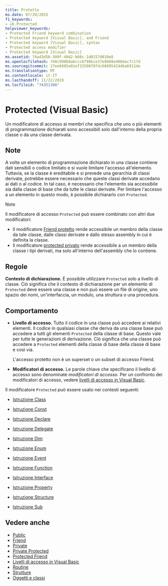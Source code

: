 ```yaml
---
title: Protetto
ms.date: 07/20/2015
f1_keywords:
- vb.Protected
helpviewer_keywords:
- Protected Friend keyword combination
- Protected keyword [Visual Basic], and Friend
- Protected keyword [Visual Basic], syntax
- Protected access modifier
- Protected keyword [Visual Basic]
ms.assetid: 74ad3d56-309f-49d2-b60c-1d0157d010e8
ms.openlocfilehash: 740c998b8a6ccc6798bce37e9b08e408dac7c17d
ms.sourcegitcommit: 17ee6605e01ef32506f8fdc686954244ba6911de
ms.translationtype: MT
ms.contentlocale: it-IT
ms.lasthandoff: 11/22/2019
ms.locfileid: "74351308"
---
```

# <a name="protected-visual-basic"></a>Protected (Visual Basic)

Un modificatore di accesso ai membri che specifica che uno o più elementi di programmazione dichiarati sono accessibili solo dall'interno della propria classe o da una classe derivata.

## <a name="remarks"></a>Note

A volte un elemento di programmazione dichiarato in una classe contiene dati sensibili o codice limitato e si vuole limitare l'accesso all'elemento. Tuttavia, se la classe è ereditabile e si prevede una gerarchia di classi derivate, potrebbe essere necessario che queste classi derivate accedano ai dati o al codice. In tal caso, è necessario che l'elemento sia accessibile sia dalla classe di base che da tutte le classi derivate. Per limitare l'accesso a un elemento in questo modo, è possibile dichiararlo con `Protected`.

> [!NOTE]
> Il modificatore di accesso `Protected` può essere combinato con altri due modificatori:
>
> - Il modificatore [Friend protetto](protected-friend.md) rende accessibile un membro della classe da tale classe, dalle classi derivate e dallo stesso assembly in cui è definita la classe.
> - Il modificatore [protected privato](private-protected.md) rende accessibile a un membro della classe i tipi derivati, ma solo all'interno dell'assembly che lo contiene.

## <a name="rules"></a>Regole

**Contesto di dichiarazione.** È possibile utilizzare `Protected` solo a livello di classe. Ciò significa che il contesto di dichiarazione per un elemento di `Protected` deve essere una classe e non può essere un file di origine, uno spazio dei nomi, un'interfaccia, un modulo, una struttura o una procedura.

## <a name="behavior"></a>Comportamento

- **Livello di accesso.** Tutto il codice in una classe può accedere ai relativi elementi. Il codice in qualsiasi classe che deriva da una classe base può accedere a tutti gli elementi `Protected` della classe di base. Questo vale per tutte le generazioni di derivazione. Ciò significa che una classe può accedere a `Protected` elementi della classe di base della classe di base e così via.

     L'accesso protetto non è un superset o un subset di accesso Friend.

- **Modificatori di accesso.** Le parole chiave che specificano il livello di accesso sono denominate *modificatori di accesso*. Per un confronto dei modificatori di accesso, vedere [livelli di accesso in Visual Basic](../../../visual-basic/programming-guide/language-features/declared-elements/access-levels.md).

Il modificatore `Protected` può essere usato nei contesti seguenti:

- [Istruzione Class](../../../visual-basic/language-reference/statements/class-statement.md)

- [Istruzione Const](../../../visual-basic/language-reference/statements/const-statement.md)

- [Istruzione Declare](../../../visual-basic/language-reference/statements/declare-statement.md)

- [Istruzione Delegate](../../../visual-basic/language-reference/statements/delegate-statement.md)

- [Istruzione Dim](../../../visual-basic/language-reference/statements/dim-statement.md)

- [Istruzione Enum](../../../visual-basic/language-reference/statements/enum-statement.md)

- [Istruzione Event](../../../visual-basic/language-reference/statements/event-statement.md)

- [Istruzione Function](../../../visual-basic/language-reference/statements/function-statement.md)

- [Istruzione Interface](../../../visual-basic/language-reference/statements/interface-statement.md)

- [Istruzione Property](../../../visual-basic/language-reference/statements/property-statement.md)

- [Istruzione Structure](../../../visual-basic/language-reference/statements/structure-statement.md)

- [Istruzione Sub](../../../visual-basic/language-reference/statements/sub-statement.md)

## <a name="see-also"></a>Vedere anche

- [Public](../../../visual-basic/language-reference/modifiers/public.md)
- [Friend](../../../visual-basic/language-reference/modifiers/friend.md)
- [Private](../../../visual-basic/language-reference/modifiers/private.md)
- [Private Protected](private-protected.md)
- [Protected Friend](protected-friend.md)
- [Livelli di accesso in Visual Basic](../../../visual-basic/programming-guide/language-features/declared-elements/access-levels.md)
- [Routine](../../../visual-basic/programming-guide/language-features/procedures/index.md)
- [Strutture](../../../visual-basic/programming-guide/language-features/data-types/structures.md)
- [Oggetti e classi](../../../visual-basic/programming-guide/language-features/objects-and-classes/index.md)
